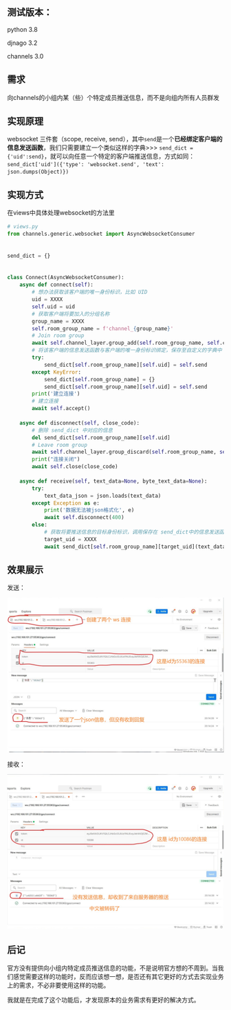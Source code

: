 ## 测试版本：

python	3.8

djnago     3.2

channels	3.0



## 需求

向channels的小组内某（些）个特定成员推送信息，而不是向组内所有人员群发

## 实现原理

websocket 三件套（scope, receive, send），其中`send`是一个**已经绑定客户端的信息发送函数**，我们只需要建立一个类似这样的字典>>> `send_dict = {'uid':send}`，就可以向任意一个特定的客户端推送信息，方式如同：`send_dict['uid']({'type': 'websocket.send', 'text': json.dumps(Object)})`

## 实现方式

在views中具体处理websocket的方法里

```python
# views.py
from channels.generic.websocket import AsyncWebsocketConsumer


send_dict = {}


class Connect(AsyncWebsocketConsumer):
    async def connect(self):
        # 想办法获取该客户端的唯一身份标识，比如 UID
        uid = XXXX
        self.uid = uid
        # 获取客户端将要加入的分组名称
        group_name = XXXX
        self.room_group_name = f'channel_{group_name}'
        # Join room group
        await self.channel_layer.group_add(self.room_group_name, self.channel_name)
        # 将该客户端的信息发送函数与客户端的唯一身份标识绑定，保存至自定义的字典中
        try:
            send_dict[self.room_group_name][self.uid] = self.send
        except KeyError:
            send_dict[self.room_group_name] = {}
            send_dict[self.room_group_name][self.uid] = self.send
        print('建立连接')
		# 建立连接
        await self.accept()
     
    async def disconnect(self, close_code):
        # 删除 send_dict 中对应的信息
        del send_dict[self.room_group_name][self.uid]
        # Leave room group
        await self.channel_layer.group_discard(self.room_group_name, self.channel_name)
        print("连接关闭")
        await self.close(close_code)
        
    async def receive(self, text_data=None, byte_text_data=None):
        try:
            text_data_json = json.loads(text_data)
        except Exception as e:
            print('数据无法被json格式化', e)
            await self.disconnect(400)
        else:
            # 获取将要推送信息的目标身份标识，调用保存在 send_dict中的信息发送函数
            target_uid = XXXX
            await send_dict[self.room_group_name][target_uid](text_data=json.dumps(text_data_json))
```

## 效果展示

发送：

![image-20211125213216937](img/django-channels如何向组内特定成员推送信息的解决方案/image-20211125213216937.png)

接收：

![image-20211125213228890](img/django-channels如何向组内特定成员推送信息的解决方案/image-20211125213228890.png)



## 后记

官方没有提供向小组内特定成员推送信息的功能，不是说明官方想的不周到。当我们感觉需要这样的功能时，反而应该想一想，是否还有其它更好的方式去实现业务上的需求，不必非要使用这样的功能。

我就是在完成了这个功能后，才发现原本的业务需求有更好的解决方式。

